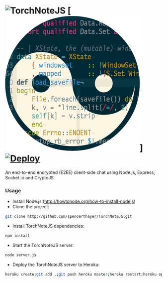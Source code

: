 ![TorchNoteJS](https://raw.githubusercontent.com/spencerthayer/TorchNoteJS/master/public/img/torchchat-logo.png?raw=true "TorchNoteJS") [![solarized dualmode](https://github.com/altercation/solarized/raw/master/img/solarized-yinyang.png)]
[![Deploy](https://www.herokucdn.com/deploy/button.png)](https://heroku.com/deploy?template=https://github.com/spencerthayer/TorchNoteJS)
===========

An end-to-end encrypted (E2EE) client-side chat using Node.js, Express, Socket.io and CryptoJS.

### Usage


- Install Node.js (http://howtonode.org/how-to-install-nodejs)
- Clone the project:
```sh
git clone http://github.com/spencerthayer/TorchNoteJS.git
```
- Install TorchNoteJS dependencies:
```sh
npm install
```
- Start the TorchNoteJS server: 
```sh
node server.js
```
- Deploy the TorchNoteJS server to Heroku: 
```sh
heroku create;git add .;git push heroku master;heroku restart;heroku open;heroku logs -t;
```